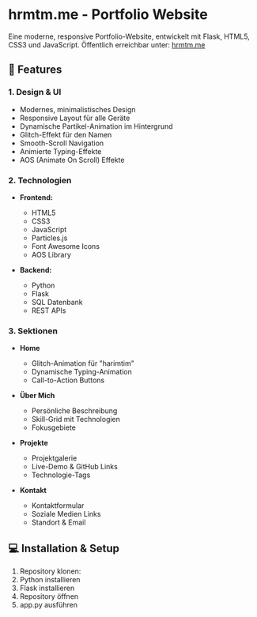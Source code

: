 # hrmtm.me - Portfolio Website

Eine moderne, responsive Portfolio-Website, entwickelt mit Flask, HTML5, CSS3 und JavaScript.
Öffentlich erreichbar unter: [hrmtm.me](https://hrmtm.me/)

## 🚀 Features

### 1. Design & UI
- Modernes, minimalistisches Design
- Responsive Layout für alle Geräte
- Dynamische Partikel-Animation im Hintergrund
- Glitch-Effekt für den Namen
- Smooth-Scroll Navigation
- Animierte Typing-Effekte
- AOS (Animate On Scroll) Effekte

### 2. Technologien
- **Frontend:**
  - HTML5
  - CSS3
  - JavaScript
  - Particles.js
  - Font Awesome Icons
  - AOS Library
  
- **Backend:**
  - Python
  - Flask
  - SQL Datenbank
  - REST APIs

### 3. Sektionen
- **Home**
  - Glitch-Animation für "harimtim"
  - Dynamische Typing-Animation
  - Call-to-Action Buttons

- **Über Mich**
  - Persönliche Beschreibung
  - Skill-Grid mit Technologien
  - Fokusgebiete

- **Projekte**
  - Projektgalerie
  - Live-Demo & GitHub Links
  - Technologie-Tags

- **Kontakt**
  - Kontaktformular
  - Soziale Medien Links
  - Standort & Email

## 💻 Installation & Setup

1. Repository klonen:
2. Python installieren
3. Flask installieren
4. Repository öffnen
5. app.py ausführen
